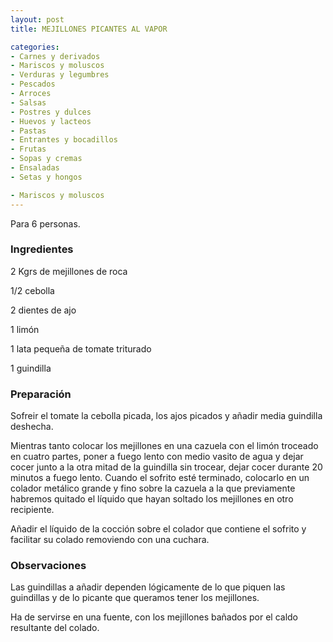 ```yaml
---
layout: post
title: MEJILLONES PICANTES AL VAPOR

categories:
- Carnes y derivados
- Mariscos y moluscos
- Verduras y legumbres
- Pescados
- Arroces
- Salsas
- Postres y dulces
- Huevos y lacteos
- Pastas
- Entrantes y bocadillos
- Frutas
- Sopas y cremas
- Ensaladas
- Setas y hongos

- Mariscos y moluscos
---
```

Para 6 personas.

<h3>Ingredientes</h3>
2 Kgrs de mejillones de roca

1/2 cebolla

2 dientes de ajo

1 limón

1 lata pequeña de tomate triturado

1 guindilla

<h3>Preparación</h3>
Sofreir el tomate la cebolla picada, los ajos picados y añadir media guindilla deshecha.

Mientras tanto colocar los mejillones en una cazuela con el limón troceado en cuatro partes, poner a fuego lento con medio vasito de agua y dejar cocer junto a la otra mitad de la guindilla sin trocear, dejar cocer durante 20 minutos a fuego lento. Cuando el sofrito esté terminado, colocarlo en un colador metálico grande y fino sobre la cazuela a la que previamente habremos quitado el líquido que hayan soltado los mejillones en otro recipiente.

Añadir el líquido de la cocción sobre el colador que contiene el sofrito y facilitar su colado removiendo con una cuchara.

<h3>Observaciones</h3>
Las guindillas a añadir dependen lógicamente de lo que piquen las guindillas y de lo picante que queramos tener los mejillones.

Ha de servirse en una fuente, con los mejillones bañados por el caldo resultante del colado.

